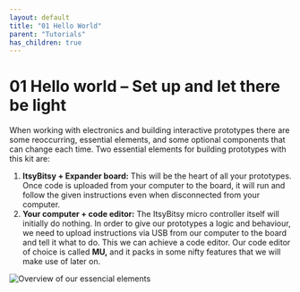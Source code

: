 ```yaml
---
layout: default
title: "01 Hello World"
parent: "Tutorials"
has_children: true
---
```


# 01 Hello world – Set up and let there be light

When working with electronics and building interactive prototypes there are some reoccurring, essential elements, and some optional components that can change each time.
Two essential elements for building prototypes with this kit are:
1. **ItsyBitsy + Expander board:** This will be the heart of all your prototypes. Once code is uploaded from your computer to the board, it will run and follow the given instructions even when disconnected from your computer.
2. **Your computer + code editor:** The ItsyBitsy micro controller itself will initially do nothing. In order to give our prototypes a logic and behaviour, we need to upload instructions via USB from our computer to the board and tell it what to do. This we can achieve a code editor. Our code editor of choice is called **MU,** and it packs in some nifty features that we will make use of later on.

![Overview of our essencial elements](assets/01-Hello-World-Component-Overview.png)